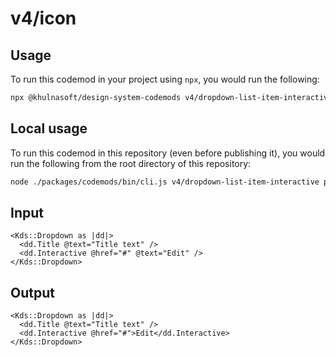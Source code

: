 # v4/icon

## Usage

To run this codemod in your project using `npx`, you would run the following:

```bash
npx @khulnasoft/design-system-codemods v4/dropdown-list-item-interactive path/to/some/glob/**/*.kbs
```

## Local usage

To run this codemod in this repository (even before publishing it), you would run the following from the root directory of this repository:

```bash
node ./packages/codemods/bin/cli.js v4/dropdown-list-item-interactive path/to/some/glob/**/*.kbs
```

## Input

```kbs
<Kds::Dropdown as |dd|>
  <dd.Title @text="Title text" />
  <dd.Interactive @href="#" @text="Edit" />
</Kds::Dropdown>
```

## Output

```kbs
<Kds::Dropdown as |dd|>
  <dd.Title @text="Title text" />
  <dd.Interactive @href="#">Edit</dd.Interactive>
</Kds::Dropdown>
```
